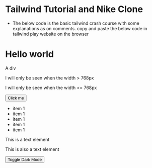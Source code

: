 # Tailwind Tutorial and Nike Clone

- The below code is the basic tailwind crash course with some explanations as on comments. copy and paste the below code in tailwind play website on the browser

<main class="p-5">
  <h1 class="text-center text-lg text-blue-600">Hello world</h1>

  <div class="my-4 h-20 w-full rounded-md border-2 border-violet-700 bg-violet-400 p-2">
    <p class="mt-3 text-center font-mono text-lg font-extrabold">A div</p>
  </div>
  <!-- postion fixed in tailwind css -->
  <div class="fixed top-1 h-10 w-10 bg-red-500"></div>

  <!-- flex in tailwind css -->
  <div class="flex justify-between space-x-10">
    <div class="h-16 w-16 rounded-full bg-blue-700"></div>
    <div class="h-16 w-16 rounded-full bg-blue-700"></div>
    <div class="h-16 w-16 rounded-full bg-blue-700"></div>
  </div>

  <div class="mt-5 grid grid-cols-5 gap-2">
    <div class="h-8 bg-blue-500"></div>
    <div class="h-8 bg-blue-500"></div>
    <div class="h-8 bg-blue-500"></div>
    <div class="h-8 bg-blue-500"></div>
    <div class="h-8 bg-blue-500"></div>
  </div>

  <!-- media queries in tailwind -->

  <!-- break point will be the min-width of the screen -->
  <div class="hidden sm:block">
    <p>I will only be seen when the width > 768px</p>
  </div>

  <!-- max will keep breakpoint as max-width of the screen -->
  <div class="hidden max-sm:block">
    <p>I will only be seen when the width <= 768px</p>
  </div>
  <button class="m-1 rounded-md bg-blue-800 p-2 text-white hover:bg-blue-500 focus:outline-none focus:ring focus:ring-blue-600 active:bg-blue-900">
    <!-- focus and active will reflect the changes when clicked on a button -->
    Click me
  </button>

  <ul class="space-y-2 text-center">
    <li class="p-2 first:bg-yellow-300">item 1</li>
    <li class="p-2 first:bg-yellow-300 odd:bg-blue-500 even:bg-green-500">item 1</li>
    <li class="p-2 first:bg-yellow-300 odd:bg-blue-500 even:bg-green-500">item 1</li>
    <li class="p-2 first:bg-yellow-300 odd:bg-blue-500 even:bg-green-500">item 1</li>
    <li class="p-2 first:bg-yellow-300 odd:bg-blue-500 even:bg-green-500">item 1</li>
  </ul>

  <!-- ring provided outline for the div -->
  <div class="my-3  rounded-lg bg-white p-4 shadow-xl ring-1 ring-slate-500/5 dark:bg-slate-600">
    <!-- tracking will provide letter spacing -->
    <p class="text-base font-medium tracking-tight text-slate-900">This is a text element</p>
    <p class="mt-2 text-sm text-slate-500">This is also a text element</p>
    <button id="toggleDark" class="my-2 rounded bg-gray-300 p-2 text-sm font-medium hover:bg-gray-100 ring-2 ring-gray-300"  onclick="document.body.classList.toggle('dark')">Toggle Dark Mode</button>
  </div>
</main>



